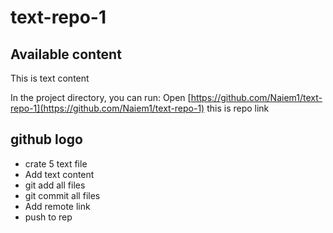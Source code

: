 # text-repo-1

## Available content
This is text content 

In the project directory, you can run:
Open [https://github.com/Naiem1/text-repo-1](https://github.com/Naiem1/text-repo-1) this is repo link

## github logo

* crate 5 text file
* Add text content
* git add all files
* git commit all files
* Add remote link 
* push to rep 

